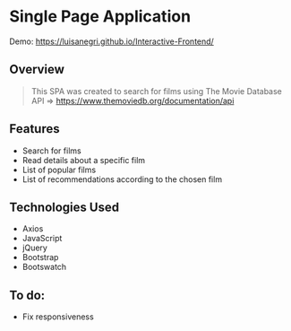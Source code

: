 # Single Page Application 
Demo:  https://luisanegri.github.io/Interactive-Frontend/

## Overview

>This SPA was created to search for films using The Movie Database API => https://www.themoviedb.org/documentation/api

## Features

* Search for films
* Read details about a specific film
* List of popular films
* List of recommendations according to the chosen film


## Technologies Used

* Axios
* JavaScript
* jQuery
* Bootstrap
* Bootswatch

## To do:
- Fix responsiveness





